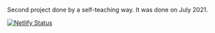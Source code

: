 Second project done by a self-teaching way. It was done on July 2021.

[![Netlify Status](https://api.netlify.com/api/v1/badges/5b79cb40-d9bb-42aa-b729-4551ac2ae56f/deploy-status)](https://app.netlify.com/sites/virtualt-shirtshop/deploys)

